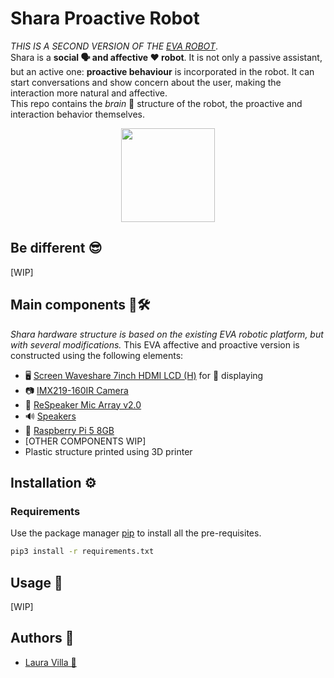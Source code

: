 # Shara Proactive Robot
*THIS IS A SECOND VERSION OF THE [EVA ROBOT](https://github.com/Laura-VFA/Affective-Proactive-EVA-Robot)*.  
Shara is a **social 🗣 and affective ❤️ robot**. It is not only a passive assistant, but an active one: **proactive behaviour** is incorporated in the robot. It can start conversations and show concern about the user, making the interaction more natural and affective.  
This repo contains the *brain* 🧠 structure of the robot, the proactive and interaction behavior themselves.
<p align="center">
  <img src="https://github.com/Laura-VFA/Proactive-Shara-Robot/assets/72492679/f826a22d-2b77-4749-8d7a-2e6fe63aecf5" width="150"/>
</p>

## Be different 😎

[WIP]

## Main components 🤖🛠️

*Shara hardware structure is based on the existing EVA robotic platform, but with several modifications.* This EVA affective and proactive version is constructed using the following elements:
- 🖥️ [Screen Waveshare 7inch HDMI LCD (H)](https://www.waveshare.com/7inch-HDMI-LCD-H.htm) for 👀 displaying
- 📷 [IMX219-160IR Camera](https://www.waveshare.com/wiki/IMX219-160IR_Camera) 
- 🎤 [ReSpeaker Mic Array v2.0](https://wiki.seeedstudio.com/ReSpeaker_Mic_Array_v2.0/)
- 🔊 [Speakers](https://www.waveshare.com/8ohm-5w-speaker.htm)
- 🤖 [Raspberry Pi 5 8GB]([https://www.nvidia.com/es-es/autonomous-machines/embedded-systems/jetson-nano/product-development/](https://www.tiendatec.es/raspberry-pi/gama-raspberry-pi/2149-raspberry-pi-5-8gb-4gb-2gb-modelo-b.html))
- [OTHER COMPONENTS WIP]
- Plastic structure printed using 3D printer

## Installation ⚙️

### Requirements

Use the package manager [pip](https://pip.pypa.io/en/stable/) to install all the pre-requisites.

```bash
pip3 install -r requirements.txt
```

## Usage 🚀

[WIP]


## Authors 📝
- [Laura Villa 🦁](https://github.com/Laura-VFA)
